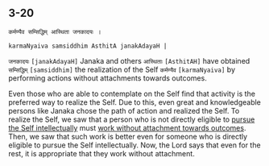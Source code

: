 ## 3-20


```shloka-sa
कर्मण्यैव सम्सिद्धिम् आस्थिता जनकादयः ।
```
```shloka-sa-hk
karmaNyaiva samsiddhim AsthitA janakAdayaH |
```

`जनकादयः` `[janakAdayaH]` Janaka and others `आस्थिताः` `[AsthitAH]` have obtained `सम्सिद्धिम्` `[samsiddhim]` the realization of the Self `कर्मण्यैव` `[karmaNyaiva]` by performing actions without attachments towards outcomes.

Even those who are able to contemplate on the Self find that activity is the preferred way to realize the Self. Due to this, even great and knowledgeable persons like Janaka chose the path of action and realized the Self.
To realize the Self, we saw that a person who is not directly eligible to [pursue the Self intellectually](jnAnayOga_a_defn) must [work without attachment towards outcomes](karmayoga). Then, we saw that such work is better even for someone who is directly eligible to pursue the Self intellectually. Now, the Lord says that even for the rest, it is appropriate that they work without attachment.

